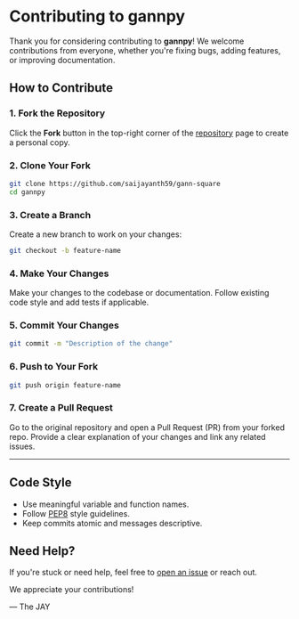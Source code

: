 # Contributing to gannpy

Thank you for considering contributing to **gannpy**! We welcome contributions from everyone, whether you're fixing bugs, adding features, or improving documentation.

## How to Contribute

### 1. Fork the Repository

Click the **Fork** button in the top-right corner of the [repository](https://github.com/saijayanth59/gann-square) page to create a personal copy.

### 2. Clone Your Fork

```bash
git clone https://github.com/saijayanth59/gann-square
cd gannpy
```

### 3. Create a Branch

Create a new branch to work on your changes:

```bash
git checkout -b feature-name
```

### 4. Make Your Changes

Make your changes to the codebase or documentation. Follow existing code style and add tests if applicable.

### 5. Commit Your Changes

```bash
git commit -m "Description of the change"
```

### 6. Push to Your Fork

```bash
git push origin feature-name
```

### 7. Create a Pull Request

Go to the original repository and open a Pull Request (PR) from your forked repo. Provide a clear explanation of your changes and link any related issues.

---

## Code Style

- Use meaningful variable and function names.
- Follow [PEP8](https://pep8.org/) style guidelines.
- Keep commits atomic and messages descriptive.

## Need Help?

If you're stuck or need help, feel free to [open an issue](https://github.com/your-username/gannpy/issues) or reach out.

We appreciate your contributions!

— The JAY
